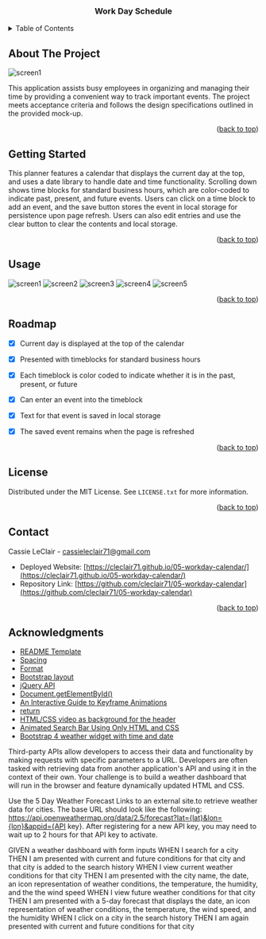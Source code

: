 
<a name="readme-top"></a>

<!-- PROJECT LOGO -->

  <h3 align="center">Work Day Schedule</h3>

<!-- TABLE OF CONTENTS -->
<details>
  <summary>Table of Contents</summary>
  <ol>
    <li>
      <a href="#about-the-project">About The Project</a>
    </li>
    <li>
      <a href="#getting-started">Getting Started</a>
    </li>
    <li><a href="#usage">Usage</a></li>
    <li><a href="#roadmap">Roadmap</a></li>
    <li><a href="#contributing">Contributing</a></li>
    <li><a href="#license">License</a></li>
    <li><a href="#contact">Contact</a></li>
    <li><a href="#acknowledgments">Acknowledgments</a></li>
  </ol>
</details>


<!-- ABOUT THE PROJECT -->
## About The Project

![screen1](https://user-images.githubusercontent.com/76407605/214712756-469e0aea-e7b2-469d-af5c-0c4242c202e2.JPG)

This application assists busy employees in organizing and managing their time by providing a convenient way to track important events. The project meets acceptance criteria and follows the design specifications outlined in the provided mock-up.


<p align="right">(<a href="#readme-top">back to top</a>)</p>



<!-- GETTING STARTED -->
## Getting Started

This planner features a calendar that displays the current day at the top, and uses a date library to handle date and time functionality. Scrolling down shows time blocks for standard business hours, which are color-coded to indicate past, present, and future events. Users can click on a time block to add an event, and the save button stores the event in local storage for persistence upon page refresh. Users can also edit entries and use the clear button to clear the contents and local storage.

<p align="right">(<a href="#readme-top">back to top</a>)</p>



<!-- USAGE EXAMPLES -->
## Usage
![screen1](https://user-images.githubusercontent.com/76407605/214712756-469e0aea-e7b2-469d-af5c-0c4242c202e2.JPG)
![screen2](https://user-images.githubusercontent.com/76407605/214712757-54441117-7c50-492d-8a4f-045cb9c4264e.JPG)
![screen3](https://user-images.githubusercontent.com/76407605/214712758-e2d516e5-0ad0-4013-8e66-09bced0a858b.JPG)
![screen4](https://user-images.githubusercontent.com/76407605/214712759-121fc383-5b2f-4e53-a509-13e4e0ecb29f.JPG)
![screen5](https://user-images.githubusercontent.com/76407605/214712761-c7b2ceea-8f9b-4cac-8537-5603ef8a72d3.JPG)
<p align="right">(<a href="#readme-top">back to top</a>)</p>



<!-- ROADMAP -->
## Roadmap

- [x] Current day is displayed at the top of the calendar
- [x] Presented with timeblocks for standard business hours
- [x] Each timeblock is color coded to indicate whether it is in the past, present, or future
- [x] Can enter an event into the timeblock
- [x] Text for that event is saved in local storage
- [x] The saved event remains when the page is refreshed


<p align="right">(<a href="#readme-top">back to top</a>)</p>


<!-- LICENSE -->
## License

Distributed under the MIT License. See `LICENSE.txt` for more information.

<p align="right">(<a href="#readme-top">back to top</a>)</p>



<!-- CONTACT -->
## Contact

Cassie LeClair - cassieleclair71@gmail.com

* Deployed Website: [https://cleclair71.github.io/05-workday-calendar/](https://cleclair71.github.io/05-workday-calendar/)
* Repository Link: [https://github.com/cleclair71/05-workday-calendar](https://github.com/cleclair71/05-workday-calendar)

<p align="right">(<a href="#readme-top">back to top</a>)</p>



<!-- ACKNOWLEDGMENTS -->
## Acknowledgments

* [README Template](https://github.com/othneildrew/Best-README-Template)
* [Spacing](https://getbootstrap.com/docs/4.0/utilities/spacing/)
* [Format](https://day.js.org/docs/en/display/format)
* [Bootstrap layout](https://getbootstrap.com/docs/5.0/layout/utilities/)
* [jQuery API](https://api.jquery.com/)
* [Document.getElementById()](https://developer.mozilla.org/en-US/docs/Web/API/Document/getElementById)
* [An Interactive Guide to Keyframe Animations](https://www.joshwcomeau.com/animation/keyframe-animations/)
* [return](https://developer.mozilla.org/en-US/docs/Web/JavaScript/Reference/Statements/return)
* [HTML/CSS video as background for the header](https://stackoverflow.com/questions/54208390/html-css-video-as-background-for-the-header)
* [Animated Search Bar Using Only HTML and CSS](https://foolishdeveloper.com/animated-search-bar-using-only-html-and-css/)
* [Bootstrap 4 weather widget with time and date](https://bbbootstrap.com/snippets/weather-widget-time-and-date-51644824)

Third-party APIs allow developers to access their data and functionality by making requests with specific parameters to a URL. Developers are often tasked with retrieving data from another application's API and using it in the context of their own. Your challenge is to build a weather dashboard that will run in the browser and feature dynamically updated HTML and CSS.

Use the 5 Day Weather Forecast Links to an external site.to retrieve weather data for cities. The base URL should look like the following: https://api.openweathermap.org/data/2.5/forecast?lat={lat}&lon={lon}&appid={API key}. After registering for a new API key, you may need to wait up to 2 hours for that API key to activate.

GIVEN a weather dashboard with form inputs
WHEN I search for a city
THEN I am presented with current and future conditions for that city and that city is added to the search history
WHEN I view current weather conditions for that city
THEN I am presented with the city name, the date, an icon representation of weather conditions, the temperature, the humidity, and the the wind speed
WHEN I view future weather conditions for that city
THEN I am presented with a 5-day forecast that displays the date, an icon representation of weather conditions, the temperature, the wind speed, and the humidity
WHEN I click on a city in the search history
THEN I am again presented with current and future conditions for that city